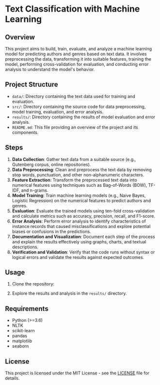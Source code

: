 # Text Classification with Machine Learning

## Overview
This project aims to build, train, evaluate, and analyze a machine learning model for predicting authors and genres based on text data. It involves preprocessing the data, transforming it into suitable features, training the model, performing cross-validation for evaluation, and conducting error analysis to understand the model's behavior.

## Project Structure
- `data/`: Directory containing the text data used for training and evaluation.
- `src/`: Directory containing the source code for data preprocessing, model training, evaluation, and error analysis.
- `results/`: Directory containing the results of model evaluation and error analysis.
- `README.md`: This file providing an overview of the project and its components.

## Steps
1. **Data Collection**: Gather text data from a suitable source (e.g., Gutenberg corpus, online repositories).
2. **Data Preprocessing**: Clean and preprocess the text data by removing stop words, punctuation, and other non-alphanumeric characters.
3. **Feature Extraction**: Transform the preprocessed text data into numerical features using techniques such as Bag-of-Words (BOW), TF-IDF, and n-grams.
4. **Model Training**: Train machine learning models (e.g., Naive Bayes, Logistic Regression) on the numerical features to predict authors and genres.
5. **Evaluation**: Evaluate the trained models using ten-fold cross-validation and calculate metrics such as accuracy, precision, recall, and F1-score.
6. **Error Analysis**: Perform error analysis to identify characteristics of instance records that caused misclassifications and explore potential biases or confusions in the predictions.
7. **Documentation and Visualization**: Document each step of the process and explain the results effectively using graphs, charts, and textual descriptions.
8. **Verification and Validation**: Verify that the code runs without syntax or logical errors and validate the results against expected outcomes.

## Usage
1. Clone the repository:


2. Explore the results and analysis in the `results/` directory.

## Requirements
- Python (>=3.6)
- NLTK
- scikit-learn
- pandas
- matplotlib
- seaborn



## License
This project is licensed under the MIT License - see the [LICENSE](LICENSE) file for details.
